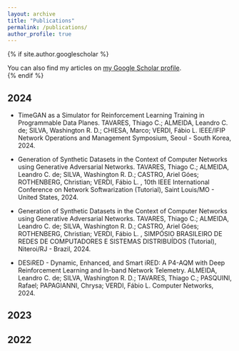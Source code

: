 ```yaml
---
layout: archive
title: "Publications"
permalink: /publications/
author_profile: true
---
```


{% if site.author.googlescholar %}
  <div class="wordwrap">You can also find my articles on <a href="{{site.author.googlescholar}}">my Google Scholar profile</a>.</div>
{% endif %}

2024
------

- TimeGAN as a Simulator for Reinforcement Learning Training in Programmable Data Planes. TAVARES, Thiago C.; ALMEIDA, Leandro C. de; SILVA, Washington R. D.; CHIESA, Marco; VERDI, Fábio L. IEEE/IFIP Network Operations and Management Symposium, Seoul - South Korea, 2024.

- Generation of Synthetic Datasets in the Context of Computer Networks using Generative Adversarial Networks. TAVARES, Thiago C.; ALMEIDA, Leandro C. de; SILVA, Washington R. D.; CASTRO, Ariel Góes; ROTHENBERG, Christian; VERDI, Fábio L. , 10th IEEE International Conference on Network Softwarization (Tutorial), Saint Louis/MO - United States, 2024.

- Generation of Synthetic Datasets in the Context of Computer Networks using Generative Adversarial Networks. TAVARES, Thiago C.; ALMEIDA, Leandro C. de; SILVA, Washington R. D.; CASTRO, Ariel Góes; ROTHENBERG, Christian; VERDI, Fábio L. , SIMPÓSIO BRASILEIRO DE REDES DE COMPUTADORES E SISTEMAS DISTRIBUÍDOS (Tutorial), Niteroi/RJ - Brazil, 2024.

- DESiRED - Dynamic, Enhanced, and Smart iRED: A P4-AQM with Deep Reinforcement Learning and In-band Network Telemetry. ALMEIDA, Leandro C. de; SILVA, Washington R. D.; TAVARES, Thiago C.; PASQUINI, Rafael; PAPAGIANNI, Chrysa; VERDI, Fábio L. Computer Networks, 2024.


2023
------

2022
------